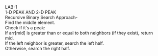 LAB-1     
1-D PEAK AND 2-D PEAK    
Recursive Binary Search Approach-    
Find the middle element.       
Check if it's a peak:         
If arr[mid] is greater than or equal to both neighbors (if they exist), return mid.                
If the left neighbor is greater, search the left half.                
Otherwise, search the right half.                      

